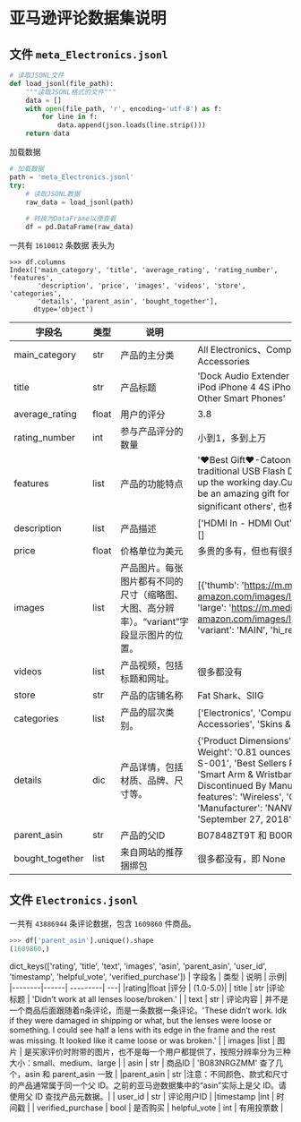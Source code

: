 # 亚马逊评论数据集说明
## 文件 `meta_Electronics.jsonl`

```py
# 读取JSONL文件
def load_jsonl(file_path):
    """读取JSONL格式的文件"""
    data = []
    with open(file_path, 'r', encoding='utf-8') as f:
        for line in f:
            data.append(json.loads(line.strip()))
    return data
```
加载数据
```py
# 加载数据
path = 'meta_Electronics.jsonl'
try:
    # 读取JSONL数据
    raw_data = load_jsonl(path)
    
    # 转换为DataFrame以便查看
    df = pd.DataFrame(raw_data)
```
一共有 `1610012` 条数据
表头为
```
>>> df.columns
Index(['main_category', 'title', 'average_rating', 'rating_number', 'features',
       'description', 'price', 'images', 'videos', 'store', 'categories',
       'details', 'parent_asin', 'bought_together'],
      dtype='object')
```

| 字段名 | 类型 | 说明 | 示例| 
|--------|------| ---------| ---|
| main_category | str | 产品的主分类 |All Electronics、Computers、Cell Phones & Accessories|
| title | str | 产品标题 | 'Dock Audio Extender Adapter Converter Cable for iPod iPhone 4 4S iPhone 5 5S iPad, Samsung & Other Smart Phones'|
| average_rating |float | 用户的评分| 3.8 |
| rating_number | int | 参与产品评分的数量 |小到1，多到上万|
| features | list | 产品的功能特点 | '♥Best Gift♥-Catoon shape design different from traditional USB Flash Drive,cute and novelty,cheer up the working day.Cute outside but work well.It will be an amazing gift for your kid,friends and even significant others', 也有很多缺失值 []|
| description | list | 产品描述 |['HDMI In - HDMI Out']，但是 不少产品没有描述，即[]|
| price | float | 价格单位为美元 | 多贵的多有，但也有很多没有价格，NaN |
|images | list | 产品图片。每张图片都有不同的尺寸（缩略图、大图、高分辨率）。“variant”字段显示图片的位置。| [{'thumb': 'https://m.media-amazon.com/images/I/41qrX56lsYL._AC_US40_.jpg', 'large': 'https://m.media-amazon.com/images/I/41qrX56lsYL._AC_.jpg', 'variant': 'MAIN', 'hi_res': None}] |
| videos | list | 产品视频，包括标题和网址。 | 很多都没有 |
| store | str | 产品的店铺名称 | Fat Shark、SIIG   |
| categories | list |产品的层次类别。 |['Electronics', 'Computers & Accessories', 'Laptop Accessories', 'Skins & Decals', 'Decals'] |
|details | dic | 产品详情，包括材质、品牌、尺寸等。|  {'Product Dimensions': '3 x 3 x 1 inches', 'Item Weight': '0.81 ounces', 'Item model number': 'POM-S-001', 'Best Sellers Rank': {'Electronics': 254105, 'Smart Arm & Wristband Accessories': 9928}, 'Is Discontinued By Manufacturer': 'No', 'Other display features': 'Wireless', 'Color': 'Black&Rose', 'Manufacturer': 'NANW', 'Date First Available': 'September 27, 2018'}| 
| parent_asin | str | 产品的父ID | B07848ZT9T 和 B00R6R82HS 等|
| bought_together | list | 来自网站的推荐捆绑包 | 很多都没有，即 None |

## 文件 `Electronics.jsonl`
一共有 `43886944` 条评论数据，包含 `1609860` 件商品。
```py
>>> df['parent_asin'].unique().shape
(1609860,)
```

dict_keys(['rating', 'title', 'text', 'images', 'asin', 'parent_asin', 'user_id', 'timestamp', 'helpful_vote', 'verified_purchase'])
| 字段名 | 类型 | 说明 | 示例| 
|--------|------| ---------| ---|
|rating|float |评分 | (1.0-5.0)|
| title | str |评论标题 | 'Didn’t work at all lenses loose/broken.' |
| text | str |  评论内容 | 并不是一个商品后面跟随着n条评论，而是一条数据一条评论。'These didn’t work. Idk if they were damaged in shipping or what, but the lenses were loose or something. I could see half a lens with its edge in the frame and the rest was missing. It looked like it came loose or was broken.' |
| images |list | 图片 | 是买家评价时附带的图片，也不是每一个用户都提供了，按照分辨率分为三种大小：small、medium、large |
| asin | str | 商品ID | 'B083NRGZMM' 查了几个，asin 和 parent_asin 一致 |
|parent_asin | str |注意：不同颜色、款式和尺寸的产品通常属于同一个父 ID。之前的亚马逊数据集中的“asin”实际上是父 ID。请使用父 ID 查找产品元数据。|
| user_id | str | 评论用户ID |
|timestamp |int | 时间戳 |
| verified_purchase | bool | 是否购买
| helpful_vote | int | 有用投票数 | 